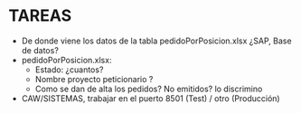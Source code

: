 

# TAREAS

- De donde viene los datos de la tabla pedidoPorPosicion.xlsx ¿SAP, Base de datos?
- pedidoPorPosicion.xlsx:
    - Estado: ¿cuantos?
    - Nombre proyecto peticionario ?
    - Como se dan de alta los pedidos? No emitidos? lo discrimino
- CAW/SISTEMAS, trabajar en el puerto 8501 (Test) / otro (Producción)